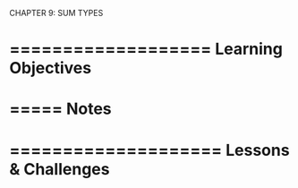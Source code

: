 CHAPTER 9: SUM TYPES

===================
Learning Objectives
===================

=====
Notes
=====

====================
Lessons & Challenges
==================== 